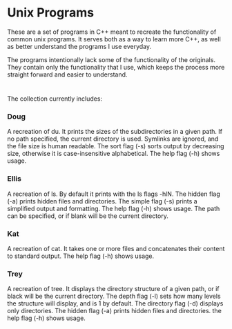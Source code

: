# Unix Programs

These are a set of programs in C++ meant to recreate the functionality of common
unix programs. It serves both as a way to learn more C++, as well as better understand 
the programs I use everyday. 

The programs intentionally lack some of the functionality of the originals. 
They contain only the functionality that I use, which keeps the process more 
straight forward and easier to understand.

# 

The collection currently includes:

### Doug
A recreation of du. It prints the sizes of the subdirectories in a given path.
If no path specified, the current directory is used.
Symlinks are ignored, and the file size is human readable.
The sort flag (-s) sorts output by decreasing size, otherwise it is case-insensitive alphabetical.
The help flag (-h) shows usage.

### Ellis
A recreation of ls. By default it prints with the ls flags -hlN.
The hidden flag (-a) prints hidden files and directories.
The simple flag (-s) prints a simplified output and formatting.
The help flag (-h) shows usage.
The path can be specified, or if blank will be the current directory.

### Kat
A recreation of cat. It takes one or more files and concatenates their content to standard output.
The help flag (-h) shows usage.

### Trey
A recreation of tree. 
It displays the directory structure of a given path, or if black will be the current directory.
The depth flag (-l) sets how many levels the structure will display, and is 1 by default.
The directory flag (-d) displays only directories.
The hidden flag (-a) prints hidden files and directories.
the help flag (-h) shows usage.
